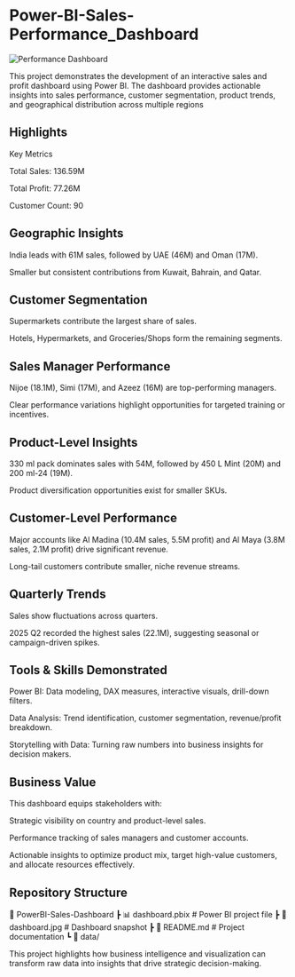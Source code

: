 # Power-BI-Sales-Performance_Dashboard
![Performance Dashboard](https://github.com/user-attachments/assets/4227aa43-e1b6-473c-b197-669f8d927e90)

This project demonstrates the development of an interactive sales and profit dashboard using Power BI. The dashboard provides actionable insights into sales performance, customer segmentation, product trends, and geographical distribution across multiple regions
## Highlights
Key Metrics

Total Sales: 136.59M

Total Profit: 77.26M

Customer Count: 90

## Geographic Insights

India leads with 61M sales, followed by UAE (46M) and Oman (17M).

Smaller but consistent contributions from Kuwait, Bahrain, and Qatar.

## Customer Segmentation

Supermarkets contribute the largest share of sales.

Hotels, Hypermarkets, and Groceries/Shops form the remaining segments.

## Sales Manager Performance

Nijoe (18.1M), Simi (17M), and Azeez (16M) are top-performing managers.

Clear performance variations highlight opportunities for targeted training or incentives.

## Product-Level Insights

330 ml pack dominates sales with 54M, followed by 450 L Mint (20M) and 200 ml-24 (19M).

Product diversification opportunities exist for smaller SKUs.

## Customer-Level Performance

Major accounts like Al Madina (10.4M sales, 5.5M profit) and Al Maya (3.8M sales, 2.1M profit) drive significant revenue.

Long-tail customers contribute smaller, niche revenue streams.

## Quarterly Trends

Sales show fluctuations across quarters.

2025 Q2 recorded the highest sales (22.1M), suggesting seasonal or campaign-driven spikes.

## Tools & Skills Demonstrated

Power BI: Data modeling, DAX measures, interactive visuals, drill-down filters.

Data Analysis: Trend identification, customer segmentation, revenue/profit breakdown.

Storytelling with Data: Turning raw numbers into business insights for decision makers.

## Business Value

This dashboard equips stakeholders with:

Strategic visibility on country and product-level sales.

Performance tracking of sales managers and customer accounts.

Actionable insights to optimize product mix, target high-value customers, and allocate resources effectively.

## Repository Structure
📂 PowerBI-Sales-Dashboard
 ┣ 📊 dashboard.pbix          # Power BI project file
 ┣ 📸 dashboard.jpg           # Dashboard snapshot
 ┣ 📄 README.md               # Project documentation
 ┗ 📂 data/                  


This project highlights how business intelligence and visualization can transform raw data into insights that drive strategic decision-making.
